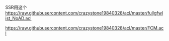 SSR用这个
https://raw.githubusercontent.com/crazystone19840328/acl/master/fullgfwlist_NoAD.acl


https://raw.githubusercontent.com/crazystone19840328/acl/master/FCM.acl
